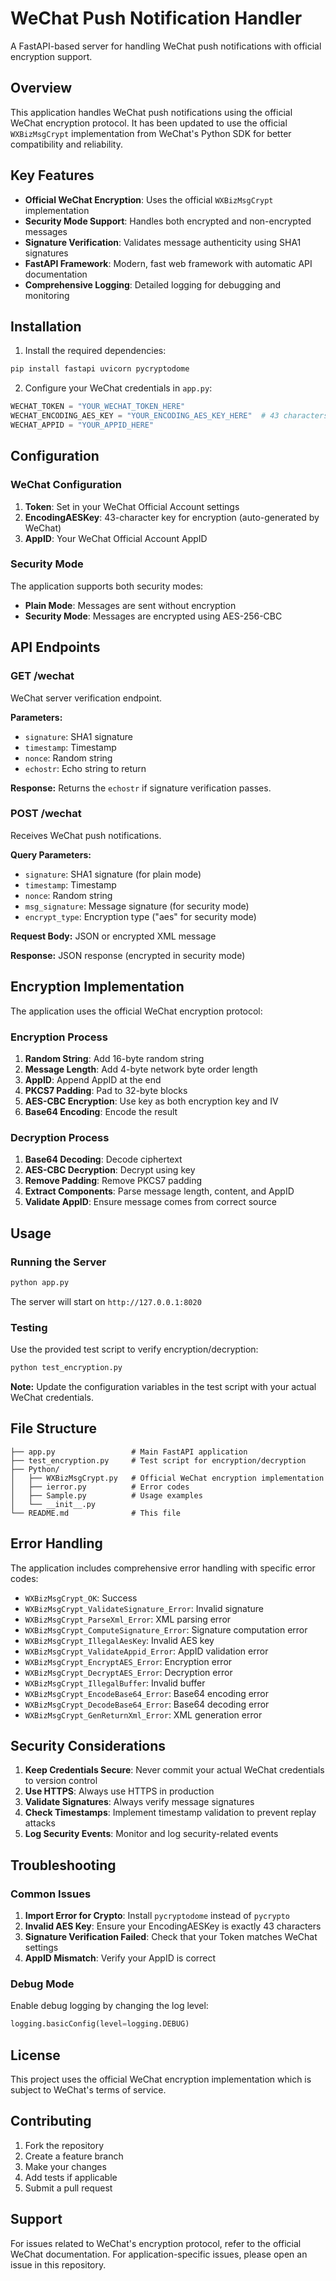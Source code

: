 # WeChat Push Notification Handler

A FastAPI-based server for handling WeChat push notifications with official encryption support.

## Overview

This application handles WeChat push notifications using the official WeChat encryption protocol. It has been updated to use the official `WXBizMsgCrypt` implementation from WeChat's Python SDK for better compatibility and reliability.

## Key Features

- **Official WeChat Encryption**: Uses the official `WXBizMsgCrypt` implementation
- **Security Mode Support**: Handles both encrypted and non-encrypted messages
- **Signature Verification**: Validates message authenticity using SHA1 signatures
- **FastAPI Framework**: Modern, fast web framework with automatic API documentation
- **Comprehensive Logging**: Detailed logging for debugging and monitoring

## Installation

1. Install the required dependencies:
```bash
pip install fastapi uvicorn pycryptodome
```

2. Configure your WeChat credentials in `app.py`:
```python
WECHAT_TOKEN = "YOUR_WECHAT_TOKEN_HERE"
WECHAT_ENCODING_AES_KEY = "YOUR_ENCODING_AES_KEY_HERE"  # 43 characters
WECHAT_APPID = "YOUR_APPID_HERE"
```

## Configuration

### WeChat Configuration

1. **Token**: Set in your WeChat Official Account settings
2. **EncodingAESKey**: 43-character key for encryption (auto-generated by WeChat)
3. **AppID**: Your WeChat Official Account AppID

### Security Mode

The application supports both security modes:
- **Plain Mode**: Messages are sent without encryption
- **Security Mode**: Messages are encrypted using AES-256-CBC

## API Endpoints

### GET /wechat
WeChat server verification endpoint.

**Parameters:**
- `signature`: SHA1 signature
- `timestamp`: Timestamp
- `nonce`: Random string
- `echostr`: Echo string to return

**Response:** Returns the `echostr` if signature verification passes.

### POST /wechat
Receives WeChat push notifications.

**Query Parameters:**
- `signature`: SHA1 signature (for plain mode)
- `timestamp`: Timestamp
- `nonce`: Random string
- `msg_signature`: Message signature (for security mode)
- `encrypt_type`: Encryption type ("aes" for security mode)

**Request Body:** JSON or encrypted XML message

**Response:** JSON response (encrypted in security mode)

## Encryption Implementation

The application uses the official WeChat encryption protocol:

### Encryption Process
1. **Random String**: Add 16-byte random string
2. **Message Length**: Add 4-byte network byte order length
3. **AppID**: Append AppID at the end
4. **PKCS7 Padding**: Pad to 32-byte blocks
5. **AES-CBC Encryption**: Use key as both encryption key and IV
6. **Base64 Encoding**: Encode the result

### Decryption Process
1. **Base64 Decoding**: Decode ciphertext
2. **AES-CBC Decryption**: Decrypt using key
3. **Remove Padding**: Remove PKCS7 padding
4. **Extract Components**: Parse message length, content, and AppID
5. **Validate AppID**: Ensure message comes from correct source

## Usage

### Running the Server

```bash
python app.py
```

The server will start on `http://127.0.0.1:8020`

### Testing

Use the provided test script to verify encryption/decryption:

```bash
python test_encryption.py
```

**Note:** Update the configuration variables in the test script with your actual WeChat credentials.

## File Structure

```
├── app.py                 # Main FastAPI application
├── test_encryption.py     # Test script for encryption/decryption
├── Python/
│   ├── WXBizMsgCrypt.py   # Official WeChat encryption implementation
│   ├── ierror.py          # Error codes
│   ├── Sample.py          # Usage examples
│   └── __init__.py
└── README.md              # This file
```

## Error Handling

The application includes comprehensive error handling with specific error codes:

- `WXBizMsgCrypt_OK`: Success
- `WXBizMsgCrypt_ValidateSignature_Error`: Invalid signature
- `WXBizMsgCrypt_ParseXml_Error`: XML parsing error
- `WXBizMsgCrypt_ComputeSignature_Error`: Signature computation error
- `WXBizMsgCrypt_IllegalAesKey`: Invalid AES key
- `WXBizMsgCrypt_ValidateAppid_Error`: AppID validation error
- `WXBizMsgCrypt_EncryptAES_Error`: Encryption error
- `WXBizMsgCrypt_DecryptAES_Error`: Decryption error
- `WXBizMsgCrypt_IllegalBuffer`: Invalid buffer
- `WXBizMsgCrypt_EncodeBase64_Error`: Base64 encoding error
- `WXBizMsgCrypt_DecodeBase64_Error`: Base64 decoding error
- `WXBizMsgCrypt_GenReturnXml_Error`: XML generation error

## Security Considerations

1. **Keep Credentials Secure**: Never commit your actual WeChat credentials to version control
2. **Use HTTPS**: Always use HTTPS in production
3. **Validate Signatures**: Always verify message signatures
4. **Check Timestamps**: Implement timestamp validation to prevent replay attacks
5. **Log Security Events**: Monitor and log security-related events

## Troubleshooting

### Common Issues

1. **Import Error for Crypto**: Install `pycryptodome` instead of `pycrypto`
2. **Invalid AES Key**: Ensure your EncodingAESKey is exactly 43 characters
3. **Signature Verification Failed**: Check that your Token matches WeChat settings
4. **AppID Mismatch**: Verify your AppID is correct

### Debug Mode

Enable debug logging by changing the log level:

```python
logging.basicConfig(level=logging.DEBUG)
```

## License

This project uses the official WeChat encryption implementation which is subject to WeChat's terms of service.

## Contributing

1. Fork the repository
2. Create a feature branch
3. Make your changes
4. Add tests if applicable
5. Submit a pull request

## Support

For issues related to WeChat's encryption protocol, refer to the official WeChat documentation. For application-specific issues, please open an issue in this repository. 